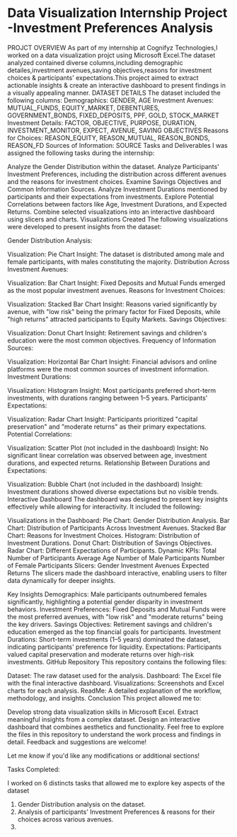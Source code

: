 # Data Visualization Internship Project -Investment Preferences Analysis
PROJCT OVERVIEW
As part of my internship at Cognifyz Technologies,I worked on a data visualization projct using Microsoft Excel.The dataset analyzed contained diverse columns,including demographic detailes,investment avenues,saving objectives,reasons for investment choices & participants' expectations.This project aimed to extract actionable insights & create an interactive dashboard to present findings in a visually appealing manner.
DATASET DETAILS
The dataset included the following columns:
Demographics: GENDER, AGE
Investment Avenues: MUTUAL_FUNDS, EQUITY_MARKET, DEBENTURES, GOVERNMENT_BONDS, FIXED_DEPOSITS, PPF, GOLD, STOCK_MARKET
Investment Details: FACTOR, OBJECTIVE, PURPOSE, DURATION, INVESTMENT_MONITOR, EXPECT, AVENUE, SAVING OBJECTIVES
Reasons for Choices: REASON_EQUITY, REASON_MUTUAL, REASON_BONDS, REASON_FD
Sources of Information: SOURCE
Tasks and Deliverables
I was assigned the following tasks during the internship:

Analyze the Gender Distribution within the dataset.
Analyze Participants' Investment Preferences, including the distribution across different avenues and the reasons for investment choices.
Examine Savings Objectives and Common Information Sources.
Analyze Investment Durations mentioned by participants and their expectations from investments.
Explore Potential Correlations between factors like Age, Investment Durations, and Expected Returns.
Combine selected visualizations into an interactive dashboard using slicers and charts.
Visualizations Created
The following visualizations were developed to present insights from the dataset:

Gender Distribution Analysis:

Visualization: Pie Chart
Insight: The dataset is distributed among male and female participants, with males constituting the majority.
Distribution Across Investment Avenues:

Visualization: Bar Chart
Insight: Fixed Deposits and Mutual Funds emerged as the most popular investment avenues.
Reasons for Investment Choices:

Visualization: Stacked Bar Chart
Insight: Reasons varied significantly by avenue, with "low risk" being the primary factor for Fixed Deposits, while "high returns" attracted participants to Equity Markets.
Savings Objectives:

Visualization: Donut Chart
Insight: Retirement savings and children's education were the most common objectives.
Frequency of Information Sources:

Visualization: Horizontal Bar Chart
Insight: Financial advisors and online platforms were the most common sources of investment information.
Investment Durations:

Visualization: Histogram
Insight: Most participants preferred short-term investments, with durations ranging between 1–5 years.
Participants' Expectations:

Visualization: Radar Chart
Insight: Participants prioritized "capital preservation" and "moderate returns" as their primary expectations.
Potential Correlations:

Visualization: Scatter Plot (not included in the dashboard)
Insight: No significant linear correlation was observed between age, investment durations, and expected returns.
Relationship Between Durations and Expectations:

Visualization: Bubble Chart (not included in the dashboard)
Insight: Investment durations showed diverse expectations but no visible trends.
Interactive Dashboard
The dashboard was designed to present key insights effectively while allowing for interactivity. It included the following:

Visualizations in the Dashboard:
Pie Chart: Gender Distribution Analysis.
Bar Chart: Distribution of Participants Across Investment Avenues.
Stacked Bar Chart: Reasons for Investment Choices.
Histogram: Distribution of Investment Durations.
Donut Chart: Distribution of Savings Objectives.
Radar Chart: Different Expectations of Participants.
Dynamic KPIs:
Total Number of Participants
Average Age
Number of Male Participants
Number of Female Participants
Slicers:
Gender
Investment Avenues
Expected Returns
The slicers made the dashboard interactive, enabling users to filter data dynamically for deeper insights.

Key Insights
Demographics: Male participants outnumbered females significantly, highlighting a potential gender disparity in investment behaviors.
Investment Preferences: Fixed Deposits and Mutual Funds were the most preferred avenues, with "low risk" and "moderate returns" being the key drivers.
Savings Objectives: Retirement savings and children's education emerged as the top financial goals for participants.
Investment Durations: Short-term investments (1–5 years) dominated the dataset, indicating participants' preference for liquidity.
Expectations: Participants valued capital preservation and moderate returns over high-risk investments.
GitHub Repository
This repository contains the following files:

Dataset: The raw dataset used for the analysis.
Dashboard: The Excel file with the final interactive dashboard.
Visualizations: Screenshots and Excel charts for each analysis.
ReadMe: A detailed explanation of the workflow, methodology, and insights.
Conclusion
This project allowed me to:

Develop strong data visualization skills in Microsoft Excel.
Extract meaningful insights from a complex dataset.
Design an interactive dashboard that combines aesthetics and functionality.
Feel free to explore the files in this repository to understand the work process and findings in detail. Feedback and suggestions are welcome!

Let me know if you'd like any modifications or additional sections!










Tasks Completed:

I worked on 6 distincts tasks that allowed me to explore key aspects of the dataset
1. Gender Distribution analysis on the dataset.
2. Analysis of participants' Investment Preferences & reasons for their choices across various avenues.
3. 
